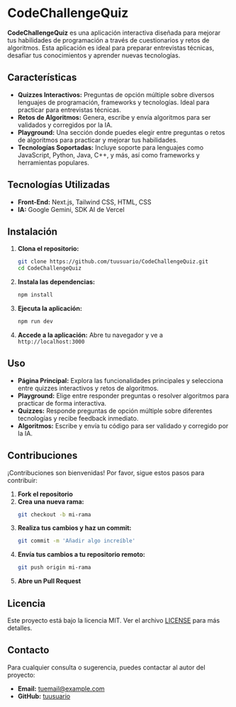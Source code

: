 # CodeChallengeQuiz

**CodeChallengeQuiz** es una aplicación interactiva diseñada para mejorar tus habilidades de programación a través de cuestionarios y retos de algoritmos. Esta aplicación es ideal para preparar entrevistas técnicas, desafiar tus conocimientos y aprender nuevas tecnologías.

## Características

- **Quizzes Interactivos:** Preguntas de opción múltiple sobre diversos lenguajes de programación, frameworks y tecnologías. Ideal para practicar para entrevistas técnicas.
- **Retos de Algoritmos:** Genera, escribe y envía algoritmos para ser validados y corregidos por la IA.
- **Playground:** Una sección donde puedes elegir entre preguntas o retos de algoritmos para practicar y mejorar tus habilidades.
- **Tecnologías Soportadas:** Incluye soporte para lenguajes como JavaScript, Python, Java, C++, y más, así como frameworks y herramientas populares.

## Tecnologías Utilizadas

- **Front-End:** Next.js, Tailwind CSS, HTML, CSS
- **IA:** Google Gemini, SDK AI de Vercel

## Instalación

1. **Clona el repositorio:**
    ```sh
    git clone https://github.com/tuusuario/CodeChallengeQuiz.git
    cd CodeChallengeQuiz
    ```

2. **Instala las dependencias:**
    ```sh
    npm install
    ```

3. **Ejecuta la aplicación:**
    ```sh
    npm run dev
    ```

4. **Accede a la aplicación:**
    Abre tu navegador y ve a `http://localhost:3000`

## Uso

- **Página Principal:** Explora las funcionalidades principales y selecciona entre quizzes interactivos y retos de algoritmos.
- **Playground:** Elige entre responder preguntas o resolver algoritmos para practicar de forma interactiva.
- **Quizzes:** Responde preguntas de opción múltiple sobre diferentes tecnologías y recibe feedback inmediato.
- **Algoritmos:** Escribe y envía tu código para ser validado y corregido por la IA.

## Contribuciones

¡Contribuciones son bienvenidas! Por favor, sigue estos pasos para contribuir:

1. **Fork el repositorio**
2. **Crea una nueva rama:**
    ```sh
    git checkout -b mi-rama
    ```
3. **Realiza tus cambios y haz un commit:**
    ```sh
    git commit -m 'Añadir algo increíble'
    ```
4. **Envía tus cambios a tu repositorio remoto:**
    ```sh
    git push origin mi-rama
    ```
5. **Abre un Pull Request**

## Licencia

Este proyecto está bajo la licencia MIT. Ver el archivo [LICENSE](LICENSE) para más detalles.

## Contacto

Para cualquier consulta o sugerencia, puedes contactar al autor del proyecto:

- **Email:** [tuemail@example.com](mailto:tuemail@example.com)
- **GitHub:** [tuusuario](https://github.com/tuusuario)

